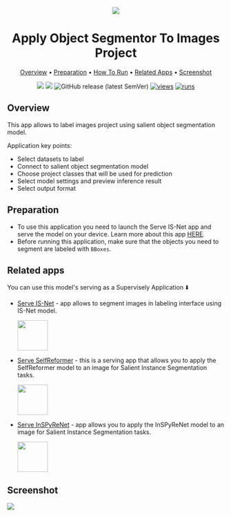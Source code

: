 <div align="center" markdown>
<img src="https://user-images.githubusercontent.com/119248312/229189558-1f87902b-95f3-498a-9edb-2093fbf576bf.jpg"/>
  
# Apply Object Segmentor To Images Project
  
<p align="center">
  <a href="#Overview">Overview</a> •
  <a href="#Preparation">Preparation</a> •
  <a href="#How-To-Run">How To Run</a> •
  <a href="#Related-Apps">Related Apps</a> •
  <a href="#Screenshot">Screenshot</a>
</p>
  
[![](https://img.shields.io/badge/supervisely-ecosystem-brightgreen)](https://ecosystem.supervise.ly/apps/supervisely-ecosystem/apply-object-segmentor-to-images-project)
[![](https://img.shields.io/badge/slack-chat-green.svg?logo=slack)](https://supervise.ly/slack)
![GitHub release (latest SemVer)](https://img.shields.io/github/v/release/supervisely-ecosystem/apply-object-segmentor-to-images-project)
[![views](https://app.supervise.ly/img/badges/views/supervisely-ecosystem/apply-object-segmentor-to-images-project.png)](https://supervise.ly)
[![runs](https://app.supervise.ly/img/badges/runs/supervisely-ecosystem/apply-object-segmentor-to-images-project.png)](https://supervise.ly)

</div>

## Overview

This app allows to label images project using salient object segmentation model.

Application key points:

- Select datasets to label
- Connect to salient object segmentation model
- Choose project classes that will be used for prediction
- Select model settings and preview inference result
- Select output format

## Preparation

- To use this application you need to launch the Serve IS-Net app and serve the model on your device. Learn more about this app [HERE](https://dev.supervise.ly/ecosystem/apps/serve-isnet).
- Before running this application, make sure that the objects you need to segment are labeled with `BBoxes`.

## Related apps

You can use this model's serving as a Supervisely Application ⬇️

- [Serve IS-Net](https://ecosystem.supervise.ly/apps/serve-isnet) - app allows to segment images in labeling interface using IS-Net model.  
    
    <img data-key="sly-module-link" data-module-slug="supervisely-ecosystem/serve-isnet" src="https://user-images.githubusercontent.com/115161827/229478001-0be3c5bc-b152-4e07-a937-1d19f1687add.png" height="70px" margin-bottom="20px"/>
    
- [Serve SelfReformer](https://ecosystem.supervise.ly/apps/serve-selfreformer) - this is a serving app that allows you to apply the SelfReformer model to an image for  Salient Instance Segmentation tasks. 
    
    <img data-key="sly-module-link" data-module-slug="supervisely-ecosystem/serve-selfreformer" src="https://user-images.githubusercontent.com/115161827/229481263-09f0605c-40b1-4193-ba7f-8f3b06a53578.png" height="70px" margin-bottom="20px"/>
    
- [Serve InSPyReNet](https://ecosystem.supervise.ly/apps/serve-inspyrenet) - app allows you to apply the InSPyReNet model to an image for Salient Instance Segmentation tasks.  
    
    <img data-key="sly-module-link" data-module-slug="supervisely-ecosystem/serve-InSPyReNet" src="https://user-images.githubusercontent.com/115161827/229483668-dc48e163-5b11-4c0e-b323-e6e0d7c5df43.png" height="70px" margin-bottom="20px"/>
   
## Screenshot

<img src="https://user-images.githubusercontent.com/119248312/229124111-3da682a6-728f-4b98-9b9e-0ad2693787ed.jpg"/>

